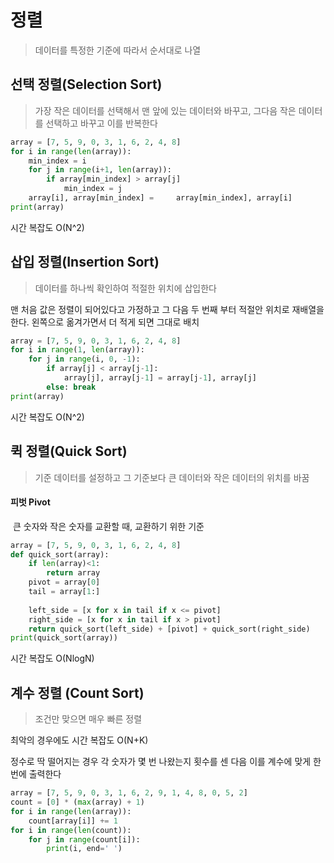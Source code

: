 # 정렬

> 데이터를 특정한 기준에 따라서 순서대로 나열



## 선택 정렬(Selection Sort)

> 가장 작은 데이터를 선택해서 맨 앞에 있는 데이터와 바꾸고, 그다음 작은 데이터를 선택하고 바꾸고 이를 반복한다



```python
array = [7, 5, 9, 0, 3, 1, 6, 2, 4, 8]
for i in range(len(array)):
    min_index = i
    for j in range(i+1, len(array)):
        if array[min_index] > array[j]
	        min_index = j
    array[i], array[min_index] =     array[min_index], array[i]
print(array)      
```

시간 복잡도 O(N^2)



## 삽입 정렬(Insertion Sort)

>  데이터를 하나씩 확인하여 적절한 위치에 삽입한다

맨 처음 값은 정렬이 되어있다고 가정하고 그 다음 두 번째 부터 적절안 위치로 재배열을 한다. 왼쪽으로 옮겨가면서 더 적게 되면 그대로 배치



```python
array = [7, 5, 9, 0, 3, 1, 6, 2, 4, 8]
for i in range(1, len(array)):
    for j in range(i, 0, -1):
        if array[j] < array[j-1]:
            array[j], array[j-1] = array[j-1], array[j] 
        else: break
print(array)
```

시간 복잡도 O(N^2)



## 퀵 정렬(Quick Sort)

> 기준 데이터를 설정하고 그 기준보다 큰 데이터와 작은 데이터의 위치를 바꿈

#### 피벗 Pivot

​	큰 숫자와 작은 숫자를 교환할 때, 교환하기 위한 기준

```python
array = [7, 5, 9, 0, 3, 1, 6, 2, 4, 8]
def quick_sort(array):
    if len(array)<1:
    	return array
    pivot = array[0]
    tail = array[1:]
    
    left_side = [x for x in tail if x <= pivot]
    right_side = [x for x in tail if x > pivot]
    return quick_sort(left_side) + [pivot] + quick_sort(right_side)
print(quick_sort(array))
```

시간 복잡도 O(NlogN)



## 계수 정렬 (Count Sort)

> 조건만 맞으면 매우 빠른 정렬

최악의 경우에도 시간 복잡도 O(N+K)

정수로 딱 떨어지는 경우 각 숫자가 몇 번 나왔는지 횟수를 센 다음 이를 계수에 맞게 한번에 출력한다

```python
array = [7, 5, 9, 0, 3, 1, 6, 2, 9, 1, 4, 8, 0, 5, 2]
count = [0] * (max(array) + 1)
for i in range(len(array)):
    count[array[i]] += 1
for i in range(len(count)):
    for j in range(count[i]):
        print(i, end=' ')
```
